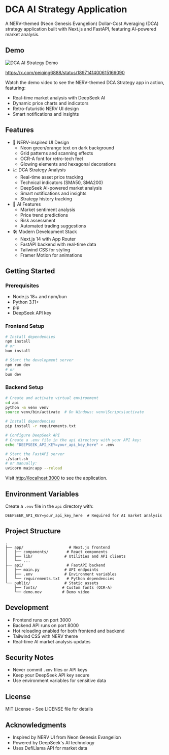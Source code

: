 # DCA AI Strategy Application

A NERV-themed (Neon Genesis Evangelion) Dollar-Cost Averaging (DCA) strategy application built with Next.js and FastAPI, featuring AI-powered market analysis.

## Demo

![DCA AI Strategy Demo](demo1.png)

https://x.com/peiqing6888/status/1897141400615166090

Watch the demo video to see the NERV-themed DCA Strategy app in action, featuring:

- Real-time market analysis with DeepSeek AI
- Dynamic price charts and indicators
- Retro-futuristic NERV UI design
- Smart notifications and insights

## Features

- 🎨 NERV-inspired UI Design
  - Neon green/orange text on dark background
  - Grid patterns and scanning effects
  - OCR-A font for retro-tech feel
  - Glowing elements and hexagonal decorations
- 📈 DCA Strategy Analysis
  - Real-time asset price tracking
  - Technical indicators (SMA50, SMA200)
  - DeepSeek AI-powered market analysis
  - Smart notifications and insights
  - Strategy history tracking
- 🤖 AI Features
  - Market sentiment analysis
  - Price trend predictions
  - Risk assessment
  - Automated trading suggestions
- 🛠️ Modern Development Stack
  - Next.js 14 with App Router
  - FastAPI backend with real-time data
  - Tailwind CSS for styling
  - Framer Motion for animations

## Getting Started

### Prerequisites

- Node.js 18+ and npm/bun
- Python 3.11+
- pip
- DeepSeek API key

### Frontend Setup

```bash
# Install dependencies
npm install
# or
bun install

# Start the development server
npm run dev
# or
bun dev
```

### Backend Setup

```bash
# Create and activate virtual environment
cd api
python -m venv venv
source venv/bin/activate  # On Windows: venv\Scripts\activate

# Install dependencies
pip install -r requirements.txt

# Configure DeepSeek API
# Create a .env file in the api directory with your API key:
echo "DEEPSEEK_API_KEY=your_api_key_here" > .env

# Start the FastAPI server
./start.sh
# or manually:
uvicorn main:app --reload
```

Visit [http://localhost:3000](http://localhost:3000) to see the application.

## Environment Variables

Create a `.env` file in the `api` directory with:

```env
DEEPSEEK_API_KEY=your_api_key_here  # Required for AI market analysis
```

## Project Structure

```
.
├── app/                    # Next.js frontend
│   ├── components/        # React components
│   ├── lib/              # Utilities and API clients
│   └── ...
├── api/                   # FastAPI backend
│   ├── main.py           # API endpoints
│   ├── .env              # Environment variables
│   └── requirements.txt   # Python dependencies
└── public/               # Static assets
    ├── fonts/           # Custom fonts (OCR-A)
    └── demo.mov         # Demo video
```

## Development

- Frontend runs on port 3000
- Backend API runs on port 8000
- Hot reloading enabled for both frontend and backend
- Tailwind CSS with NERV theme
- Real-time AI market analysis updates

## Security Notes

- Never commit `.env` files or API keys
- Keep your DeepSeek API key secure
- Use environment variables for sensitive data

## License

MIT License - See LICENSE file for details

## Acknowledgments

- Inspired by NERV UI from Neon Genesis Evangelion
- Powered by DeepSeek's AI technology
- Uses DefiLlama API for market data
